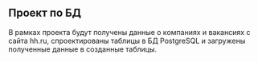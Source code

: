 ## Проект по БД

В рамках проекта будут получены данные о компаниях и вакансиях с сайта hh.ru, 
спроектированы таблицы в БД PostgreSQL и загружены полученные данные в созданные таблицы.
